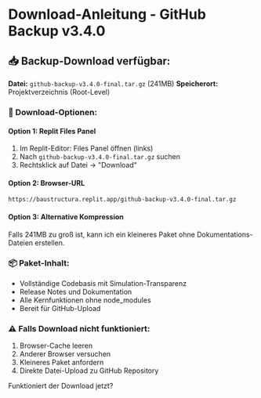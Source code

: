 # Download-Anleitung - GitHub Backup v3.4.0

## 📥 Backup-Download verfügbar:

**Datei:** `github-backup-v3.4.0-final.tar.gz` (241MB)
**Speicherort:** Projektverzeichnis (Root-Level)

### 🔧 Download-Optionen:

#### Option 1: Replit Files Panel
1. Im Replit-Editor: Files Panel öffnen (links)
2. Nach `github-backup-v3.4.0-final.tar.gz` suchen
3. Rechtsklick auf Datei → "Download"

#### Option 2: Browser-URL
```
https://baustructura.replit.app/github-backup-v3.4.0-final.tar.gz
```

#### Option 3: Alternative Kompression
Falls 241MB zu groß ist, kann ich ein kleineres Paket ohne Dokumentations-Dateien erstellen.

### 📦 Paket-Inhalt:
- Vollständige Codebasis mit Simulation-Transparenz
- Release Notes und Dokumentation  
- Alle Kernfunktionen ohne node_modules
- Bereit für GitHub-Upload

### ⚠️ Falls Download nicht funktioniert:
1. Browser-Cache leeren
2. Anderer Browser versuchen
3. Kleineres Paket anfordern
4. Direkte Datei-Upload zu GitHub Repository

Funktioniert der Download jetzt?